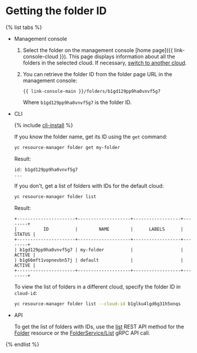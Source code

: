 # Getting the folder ID

{% list tabs %}

- Management console

   1. Select the folder on the management console [home page]({{ link-console-cloud }}). This page displays information about all the folders in the selected cloud. If necessary, [switch to another cloud](../cloud/switch-cloud.md).

   1. You can retrieve the folder ID from the folder page URL in the management console:
      ```
      {{ link-console-main }}/folders/b1gd129pp9ha0vnvf5g7
      ```

      Where `b1gd129pp9ha0vnvf5g7` is the folder ID.

- CLI

   {% include [cli-install](../../../_includes/cli-install.md) %}

   If you know the folder name, get its ID using the `get` command:

   ```bash
   yc resource-manager folder get my-folder
   ```

   Result:

   ```
   id: b1gd129pp9ha0vnvf5g7
   ...
   ```

   If you don't, get a list of folders with IDs for the default cloud:

   ```bash
   yc resource-manager folder list
   ```

   Result:

   ```
   +----------------------+--------------------+------------------+--------+
   |          ID          |        NAME        |      LABELS      | STATUS |
   +----------------------+--------------------+------------------+--------+
   | b1gd129pp9ha0vnvf5g7 | my-folder          |                  | ACTIVE |
   | b1g66mft1vopnevbn57j | default            |                  | ACTIVE |
   +----------------------+--------------------+------------------+--------+
   ```

   To view the list of folders in a different cloud, specify the folder ID in `cloud-id`:

   ```bash
   yc resource-manager folder list --cloud-id b1glku4lgd6g31h5onqs
   ```

- API

   To get the list of folders with IDs, use the [list](../../api-ref/Folder/list.md) REST API method for the [Folder](../../api-ref/Folder/index.md) resource or the [FolderService/List](../../api-ref/grpc/folder_service.md#List) gRPC API call.

{% endlist %}
